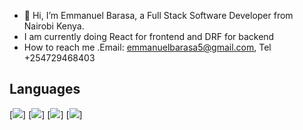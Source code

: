 - 👋 Hi, I’m Emmanuel Barasa, a Full Stack Software Developer from Nairobi Kenya.
- I am currently doing React for frontend and DRF for backend
- How to reach me .Email: emmanuelbarasa5@gmail.com, Tel +254729468403
## Languages
[![](https://img.shields.io/badge/React-61DAFB?logo=react&logoColor=white&style=for-the-badge)]  [![](https://img.shields.io/badge/-DRF-green)] [![](https://img.shields.io/badge/CSS3-#1572B6?logo=css&logoColor=white&style=for-the-badge)]  [![](https://img.shields.io/badge/-JavaScript-orange)]
